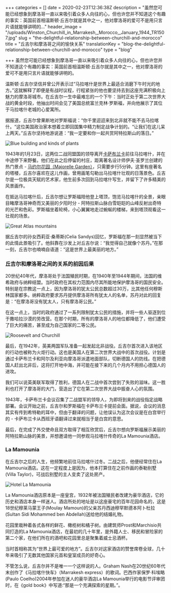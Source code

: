 +++
categories = []
date = 2020-02-23T12:36:38Z
description = "虽然您可能已经想象到摩洛哥一直以来吸引着众多人向往的心，但也许您并不知道这个有趣的事实：英国前首相温斯顿·丘吉尔就是其中之一，他对摩洛哥的爱可不是用只言片语就能够讲明的..."
header_image = "/uploads/Winston_Churchill_in_Marrakesh,_Morocco,_January_1944_TR1507.jpg"
slug = "the-delightful-relationship-between-churchill-and-morocco"
title = "丘吉尔和摩洛哥之间的愉快关系"
translationKey = "blog-the-delightful-relationship-between-churchill-and-morocco"
type = "blog"

+++
虽然您可能已经想象到摩洛哥一直以来吸引着众多人向往的心，但也许您并不知道这个有趣的事实：英国前首相温斯顿·丘吉尔就是其中之一，他对摩洛哥的爱可不是用只言片语就能够讲明的。

温斯顿·丘吉尔坚信并曾公开表示过“马拉喀什是世界上最适合消磨下午时光的地方。”这就解释了即便是有战时议程，行程紧张的他也要坚持去到这座充满积极向上魅力的摩洛哥城市。在丘吉尔一生中最难忘的一个下午：当时正处于第二次世界大战的黄金时段，他抽出时间会见了美国总统富兰克林·罗斯福，并向他展示了其位于马拉喀什老城的心爱寓所。

据报道，丘吉尔曾果断地对罗斯福说：“你千里迢迢来到北非就不能不去马拉喀什。“这位美国政治家本想着立即回国集中精力制定战争计划的。“让我们在这儿呆上两天。”丘吉尔坚持地游说道：“我一定要和你一起共赏阿特拉斯山的落日。”

![Blue building and kinds of plants](/uploads/1582459678901.jpg "Blue building and kinds of plants")

1943年的1月23日，这两位二战同盟国的领导离开[卡萨布兰卡](/zh/destinations/casablanca/ "卡萨布兰卡")前往马拉喀什，并在中途停下来野餐。他们在此之后停留的村庄，距离著名设计师伊夫·圣罗兰创建的热门景点 - [马约尔花园（Majorelle Garden）](/zh/destinations/the-beauty-of-the-majorelle-garden/ "马约尔花园")，只需要步行5分钟。这里有座著名的塔楼，丘吉尔喜欢在这儿作画，曾用画笔勾勒出马拉喀什壮观的日落景色。丘吉尔是一位极具天赋的艺术家，他生前多次回到马拉喀什写生，并留下了许多精美的风景画作。

在抵达马拉喀什后，丘吉尔想让罗斯福陪他登上塔顶，饱览马拉喀什的全景，亲眼目睹摩洛哥神奇而又美丽的夕阳时分 - 阿特拉斯山脉白雪皑皑的山峰反射出奇特的光芒和色彩。罗斯福坐着轮椅，小心翼翼地走过蜿蜒的楼梯，来到塔顶观看这一壮观的场景。

![Great Atlas mountains](/uploads/1582461751096.jpg "Great Atlas mountains")

据丘吉尔的孙女西莉亚·桑蒂斯(Celia Sandys)回忆，罗斯福在那一刻显然被当下的此情此景吸引了。他斜靠在沙发上对丘吉尔说：“我觉得自己就像个苏丹。”在那一刻，丘吉尔也喃喃自语道：“这是世界上最美丽的地方。”

### **丘吉尔和摩洛哥之间的关系的前因后果**

20世纪40年代，摩洛哥处于法国殖民时期，在1940年至1944年期间，法国的维希政府与纳粹结盟。当时政府在其权力范围内尽其所能地保护摩洛哥的国民安全。特别是在宗教这一点上，因为摩洛哥的犹太公民总数超过30万，比其他任何穆斯林国家都多。纳粹政府要求苏丹提供摩洛哥所有犹太人的名单，苏丹对此的回复是：“在摩洛哥没有犹太人，只有摩洛哥公民。”

在这一点上，当时的政府通过了一系列限制犹太公民的措施，并将一些人驱逐到位于撒哈拉沙漠的劳改营。在那个时期，所有的摩洛哥人的地位都降低了，他们遭受了巨大的痛苦，甚至成为自己国家的二等公民。

![Roosevelt and Churchill](/uploads/President_Roosevelt_and_Prime_Minister_Churchill_at_the_Allied_Conference_in_Casablanca,_January_1943_A14152.jpg "Roosevelt and Churchill")

最后，在1942年，英美两国军队准备一起发起北非战役。丘吉尔首次进入该地区的行动也被称为火炬行动。这也是美国人在第二次世界大战中的首次战役。计划是通过卡萨布兰卡和阿尔及利亚向摩洛哥派遣地面部队，切断德国人的防线。在把德国人赶出北非后，这将打开地中海，并可能在接下来的几个月内不用担心德国人的进攻。

我们可以说英美联军取得了胜利，德国人在二战中首次尝到了失败的滋味。这一胜利也打开了摩洛哥的大门，营造出了它在第二次世界大战中振奋人心的氛围。

1943年，卡萨布兰卡会议召集了二战盟军的领导人，为即将到来的战役指定战略部署。会议开始之前，丘吉尔和罗斯福在卡萨布兰卡提前会面。据说，会议的消息其实有传到希特勒的耳中，但由于翻译的问题，让他误认为这次会议是在白宫举行的 - 卡萨布兰卡从西班牙语翻译过来就相当于是白宫的意思。

最后，在完成了外交使命且双方取得了相互欣赏后，丘吉尔想向罗斯福展示美丽的阿特拉斯山脉的美景，并想邀请他一同参观马拉喀什传奇的La Mamounia酒店。

### **La Mamounia**

在丘吉尔之后的人生，他频繁地前往马拉喀什过冬。二战之后，他便经常住在La Mamounia酒店。这在一定程度上是因为，他本打算住在之前作画的泰勒别墅(Villa Taylor)，可战后别墅的主人变卖了这处房产。

![Hotel La Mamounia](/uploads/1582462033318.jpg "Hotel La Mamounia")

La Mamounia酒店原本是一座皇宫，1932年被法国殖民者改建为豪华酒店，它的历史和酒店本身一样迷人。酒店所处的地址是以这座豪宅的百年花园命名的，这是18世纪穆莱马蒙王子(Moulay Mamoun)的父亲苏丹西迪穆罕默德本阿卜杜拉(Sultan Sidi Mohammed ben Abdellah)送给他的结婚礼物。

花园里栽种着各式各样的鲜花、橄榄树和橘子树。由建筑师Prost和Marchisio共同打造的La Mamounia酒店，在最初的几十年里，是外籍人士、移民和冒险家的第二个家，在他们所在的酒吧和花园里总是聚集着威士忌酒杯。

当时首相称其为“世界上最可爱的地方”。丘吉尔对这家酒店的赞誉席卷全球，几十年来吸引了无数其他国家元首和皇室成员的好奇心。

不管怎么说，丘吉尔并不是唯一一个这样说的人。Graham Nash在20世纪60年代末创作了《马拉喀什快车》（Marrakesh express）的歌词。巴西作家保罗·科埃略(Paulo Coelho)2004年参加在迷人的豪华酒店La Mamounia举行的电影节评审团时，在《gold book》中写道:“那是一个充满探索的星期。”。